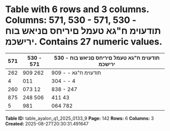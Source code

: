 # Table with 6 rows and 3 columns. Columns: 571, 530 - 571, 530 - תודעוימ ח"גא טעמל םיריחס םניאש בוח ירישכמ. Contains 27 numeric values.

| 571 | 530 - 571 | 530 - תודעוימ ח"גא טעמל םיריחס םניאש בוח ירישכמ |
|---|---|---|
| 262 | 909 262 | 909 - - תודעוימ ח"גא |
| 4 | 011 | 304 - - 4 | 011 | 304 םיריחס בוח ירישכמ |
| 260 | 073 12 | 838 - 247 | 235 ןוה ירישכמ |
| 875 | 248 506 | 411 43 | 722 325 | 115 תורחא תועקשה |
| 5 | 981 | 064 782 | 158 615 | 252 4 | 583 | 654 םייסנניפ םיסכנ לכה ךס |

**Table ID:** table_ayalon_q1_2025_0133_9
**Page:** 142
**Rows:** 6
**Columns:** 3
**Created:** 2025-08-27T20:30:31.491647
